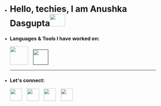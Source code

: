 - <h1>Hello, techies, I am Anushka Dasgupta<img height="40" width="50" src="https://user-images.githubusercontent.com/39513876/112366216-8cfe7400-8cfe-11eb-8116-7d3dbae20e97.gif"></h1>                                                                                   
- <h3>Languages & Tools I have worked on:</h3>             
  <a href="https://www.java.com/en/"><img height="60" width="60" src="https://i.pinimg.com/originals/79/5e/bb/795ebb5f4a470cd7242136237f61fc53.png"></a>&nbsp;&nbsp;&nbsp;&nbsp;<a href=""><img height="50" width="50" src="https://banner2.cleanpng.com/20180802/tpl/8d69cc4026ef9ea2fbc9f5972dd52fe7.webp"></a>&nbsp;&nbsp;&nbsp;&nbsp;
  <hr>
- <h3>Let's connect:</h3>                                                          
  <a href="https://in.linkedin.com/in/anudasgupta00"><img height="40" width="40" src="https://encrypted-tbn0.gstatic.com/images?q=tbn:ANd9GcRokEYt0yyh6uNDKL8uksVLlhZ35laKNQgZ9g&s"></a>&nbsp;&nbsp;&nbsp;&nbsp;<a href="https://www.instagram.com/_anushkadasgupta_/"><img height="40" width="40" src="https://upload.wikimedia.org/wikipedia/commons/9/95/Instagram_logo_2022.svg"></a>&nbsp;&nbsp;&nbsp;&nbsp;<a href="https://www.facebook.com/profile.php?id=100086013206871"><img height="40" width="40" src="https://encrypted-tbn0.gstatic.com/images?q=tbn:ANd9GcQiXN9xSEe8unzPBEQOeAKXd9Q55efGHGB9BA&s"></a>&nbsp;&nbsp;&nbsp;&nbsp;<a href="https://twitter.com/anushka_dg"><img height="40" width="40" src="https://encrypted-tbn0.gstatic.com/images?q=tbn:ANd9GcR4302-ehoAycWH9UqxPU6g994o94YPHj01Mg&s"></a>



  
  







<!---
anudasgupta00/anudasgupta00 is a ✨ special ✨ repository because its `README.md` (this file) appears on your GitHub profile.
You can click the Preview link to take a look at your changes.
--->

